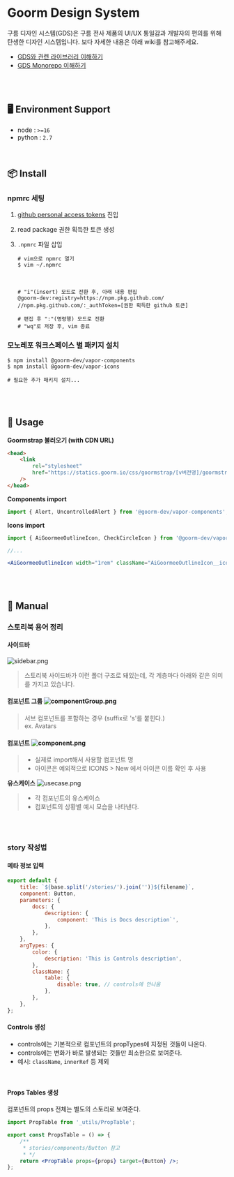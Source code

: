 # Goorm Design System

구름 디자인 시스템(GDS)은 구름 전사 제품의 UI/UX 통일감과 개발자의 편의를 위해 탄생한 디자인 시스템입니다. 보다 자세한 내용은 아래 wiki를 참고해주세요.

-   [GDS와 관련 라이브러리 이해하기](https://www.notion.so/goorm/UI-KIT-1-GDS-c2729232b8cc47af80681374717852b5)
-   [GDS Monorepo 이해하기](https://www.notion.so/goorm/GDS-Monorepo-892b97a3c1de42bbb05c56fde59a7547)

<br/>
<br/>

## 🖥 Environment Support

-   node : `>=16`
-   python : `2.7`

<br/>

## 📦 Install

### npmrc 세팅

1. [github personal access tokens](https://github.com/settings/tokens) 진입
1. read package 권한 획득한 토큰 생성
1. `.npmrc` 파일 삽입

    ```shell
    # vim으로 npmrc 열기
    $ vim ~/.npmrc
    ```

    <br/>

    ```shell
    # "i"(insert) 모드로 전환 후, 아래 내용 편집
    @goorm-dev:registry=https://npm.pkg.github.com/
    //npm.pkg.github.com/:_authToken=[권한 획득한 github 토큰]

    # 편집 후 ":"(명령행) 모드로 전환
    # "wq"로 저장 후, vim 종료
    ```

### 모노레포 워크스페이스 별 패키지 설치

```shell
$ npm install @goorm-dev/vapor-components
$ npm install @goorm-dev/vapor-icons

# 필요한 추가 패키지 설치...
```

<br/>
<br/>

## 🔨 Usage

**Goormstrap 불러오기 (with CDN URL)**

```html
<head>
    <link
        rel="stylesheet"
        href="https://statics.goorm.io/css/goormstrap/[v버전명]/goormstrap.v4.dark.min.css"
    />
</head>
```

**Components import**

```jsx
import { Alert, UncontrolledAlert } from '@goorm-dev/vapor-components';
```

**Icons import**

```jsx
import { AiGoormeeOutlineIcon, CheckCircleIcon } from '@goorm-dev/vapor-icons';

//...

<AiGoormeeOutlineIcon width="1rem" className="AiGoormeeOutlineIcon__icon" />; // svg 사용법과 동일
```

<br/>
<br/>

## 📖 Manual

### 스토리북 용어 정리

#### 사이드바

![sidebar.png](/images/docs/readme_sidebar.png)

> 스토리북 사이드바가 이런 폴더 구조로 돼있는데, 각 계층마다 아래와 같은 의미를 가지고 있습니다.

#### 컴포넌트 그룹 ![componentGroup.png](/images/docs/readme_componentGroup.png)

> 서브 컴포넌트를 포함하는 경우 (suffix로 's'를 붙힌다.) <br/>
> ex. Avatars

#### 컴포넌트 ![component.png](/images/docs/readme_component.png)

> -   실제로 import해서 사용할 컴포넌트 명
> -   아이콘은 예외적으로 ICONS > New 에서 아이콘 이름 확인 후 사용

**유스케이스**
![usecase.png](/images/docs/readme_usecase.png)

> -   각 컴포넌트의 유스케이스
> -   컴포넌트의 상황별 예시 모습을 나타낸다.

<br /><br />

### story 작성법

#### 메타 정보 입력

```jsx
export default {
    title: `${base.split('/stories/').join('')}${filename}`,
    component: Button,
    parameters: {
        docs: {
            description: {
                component: 'This is Docs description`',
            },
        },
    },
    argTypes: {
        color: {
            description: 'This is Controls description',
        },
        className: {
            table: {
                disable: true, // controls에 안나옴
            },
        },
    },
};
```

#### Controls 생성

-   controls에는 기본적으로 컴포넌트의 propTypes에 지정된 것들이 나온다.
-   controls에는 변화가 바로 발생되는 것들만 최소한으로 보여준다.
-   예시: `className`, `innerRef` 등 제외

<br/>

#### Props Tables 생성

컴포넌트의 props 전체는 별도의 스토리로 보여준다.

```jsx
import PropTable from '_utils/PropTable';

export const PropsTable = () => {
    /**
     * stories/components/Button 참고
     * */
    return <PropTable props={props} target={Button} />;
};
```
